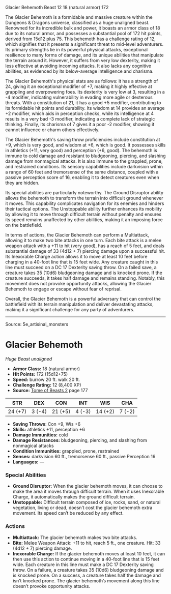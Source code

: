 <MonsterName/>Glacier Behemoth</MonsterName>
<CreatureType/>Beast</CreatureType>
<CR/>12</CR>
<AC/>18 (natural armor)</AC>
<HP/>172</HP>
<summary>The Glacier Behemoth is a formidable and massive creature within the Dungeons & Dragons universe, classified as a huge unaligned beast. Renowned for its incredible bulk and power, it boasts an armor class of 18 due to its natural armor, and possesses a substantial pool of 172 hit points, derived from 15d12 plus 75. This behemoth has a challenge rating of 12, which signifies that it presents a significant threat to mid-level adventurers. Its primary strengths lie in its powerful physical attacks, exceptional resilience to many forms of damage, and its unique abilities that manipulate the terrain around it. However, it suffers from very low dexterity, making it less effective at avoiding incoming attacks. It also lacks any cognitive abilities, as evidenced by its below-average intelligence and charisma. </summary>

<detail>

The Glacier Behemoth's physical stats are as follows: it has a strength of 24, giving it an exceptional modifier of +7, making it highly effective at grappling and overpowering foes. Its dexterity is very low at 3, resulting in a -4 modifier, indicating vulnerability in evading more agile or dexterous threats. With a constitution of 21, it has a good +5 modifier, contributing to its formidable hit points and durability. Its wisdom at 14 provides an average +2 modifier, which aids in perception checks, while its intelligence at 4 results in a very bad -3 modifier, indicating a complete lack of strategic thinking. Finally, its charisma of 7 gives it a poor -2 modifier, showing it cannot influence or charm others effectively. 

The Glacier Behemoth's saving throw proficiencies include constitution at +9, which is very good, and wisdom at +6, which is good. It possesses skills in athletics (+11, very good) and perception (+6, good). The behemoth is immune to cold damage and resistant to bludgeoning, piercing, and slashing damage from nonmagical attacks. It is also immune to the grappled, prone, and restrained conditions. Its sensory capabilities include darkvision within a range of 60 feet and tremorsense of the same distance, coupled with a passive perception score of 16, enabling it to detect creatures even when they are hidden.

Its special abilities are particularly noteworthy. The Ground Disruptor ability allows the behemoth to transform the terrain into difficult ground whenever it moves. This capability complicates navigation for its enemies and hinders their tactical options. The Unstoppable ability further enhances its mobility by allowing it to move through difficult terrain without penalty and ensures its speed remains unaffected by other abilities, making it an imposing force on the battlefield.

In terms of actions, the Glacier Behemoth can perform a Multiattack, allowing it to make two bite attacks in one turn. Each bite attack is a melee weapon attack with a +11 to hit (very good), has a reach of 5 feet, and deals substantial damage of 33 (4d12 + 7) piercing damage upon a successful hit. Its Inexorable Charge action allows it to move at least 10 feet before charging in a 40-foot line that is 15 feet wide. Any creature caught in this line must succeed on a DC 17 Dexterity saving throw. On a failed save, a creature takes 35 (10d6) bludgeoning damage and is knocked prone. If the creature succeeds, it takes half damage and remains standing. Notably, this movement does not provoke opportunity attacks, allowing the Glacier Behemoth to engage or escape without fear of reprisal.

Overall, the Glacier Behemoth is a powerful adversary that can control the battlefield with its terrain manipulation and deliver devastating attacks, making it a significant challenge for any party of adventurers.</detail>



---

Source: 5e_artisinal_monsters

# Glacier Behemoth

*Huge* *Beast* *unaligned*

- **Armor Class:** 18 (natural armor)
- **Hit Points:** 172 (15d12+75)
- **Speed:** burrow 20 ft. walk 20 ft.
- **Challenge Rating:** 12 (8,400 XP)
- **Source:** [Tome of Beasts 2](https://koboldpress.com/kpstore/product/tome-of-beasts-2-for-5th-edition) page 177

| STR | DEX | CON | INT | WIS | CHA |
| --- | --- | --- | --- | --- | --- |
| 24 (+7) | 3 (-4) | 21 (+5) | 4 (-3) | 14 (+2) | 7 (-2) |

- **Saving Throws**: Con +9, Wis +6
- **Skills:** athletics +11, perception +6
- **Damage Immunities:** cold
- **Damage Resistances:** bludgeoning, piercing, and slashing from nonmagical attacks
- **Condition Immunities:** grappled, prone, restrained
- **Senses:** darkvision 60 ft., tremorsense 60 ft., passive Perception 16
- **Languages:** —

### Special Abilities

- **Ground Disruptor:** When the glacier behemoth moves, it can choose to make the area it moves through difficult terrain. When it uses Inexorable Charge, it automatically makes the ground difficult terrain.
- **Unstoppable:** Difficult terrain composed of ice, rocks, sand, or natural vegetation, living or dead, doesn’t cost the glacier behemoth extra movement. Its speed can’t be reduced by any effect.

### Actions

- **Multiattack:** The glacier behemoth makes two bite attacks.
- **Bite:** Melee Weapon Attack: +11 to hit, reach 5 ft., one creature. Hit: 33 (4d12 + 7) piercing damage.
- **Inexorable Charge:** If the glacier behemoth moves at least 10 feet, it can then use this action to continue moving in a 40-foot line that is 15 feet wide. Each creature in this line must make a DC 17 Dexterity saving throw. On a failure, a creature takes 35 (10d6) bludgeoning damage and is knocked prone. On a success, a creature takes half the damage and isn’t knocked prone. The glacier behemoth’s movement along this line doesn’t provoke opportunity attacks.




